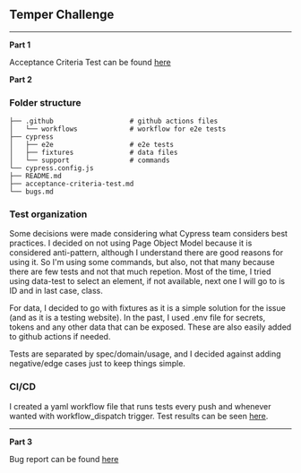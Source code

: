 ## Temper Challenge

------

**Part 1**

Acceptance Criteria Test can be found [here](acceptance-criteria-test.md)

**Part 2**

### Folder structure

```
├── .github                   # github actions files
│   └── workflows             # workflow for e2e tests 
├── cypress                    
│   ├── e2e                   # e2e tests
│   ├── fixtures              # data files
│   └── support               # commands
└── cypress.config.js         
├── README.md                 
├── acceptance-criteria-test.md                    
└── bugs.md
```
### Test organization

Some decisions were made considering what Cypress team considers best practices. I decided on not using Page Object Model because it is considered anti-pattern, although I understand there are good reasons for using it. So I'm using some commands, but also, not that many because there are few tests and not that much repetion. Most of the time, I tried using data-test to select an element, if not available, next one I will go to is ID and in last case, class.

For data, I decided to go with fixtures as it is a simple solution for the issue (and as it is a testing website). In the past, I used .env file for secrets, tokens and any other data that can be exposed. These are also easily added to github actions if needed.

Tests are separated by spec/domain/usage, and I decided against adding negative/edge cases just to keep things simple.

### CI/CD

I created a yaml workflow file that runs tests every push and whenever wanted with workflow_dispatch trigger. Test results can be seen [here](https://github.com/tihmatsumoto/temper-challenge/actions).

---

**Part 3**

Bug report can be found [here](bugs.md)
